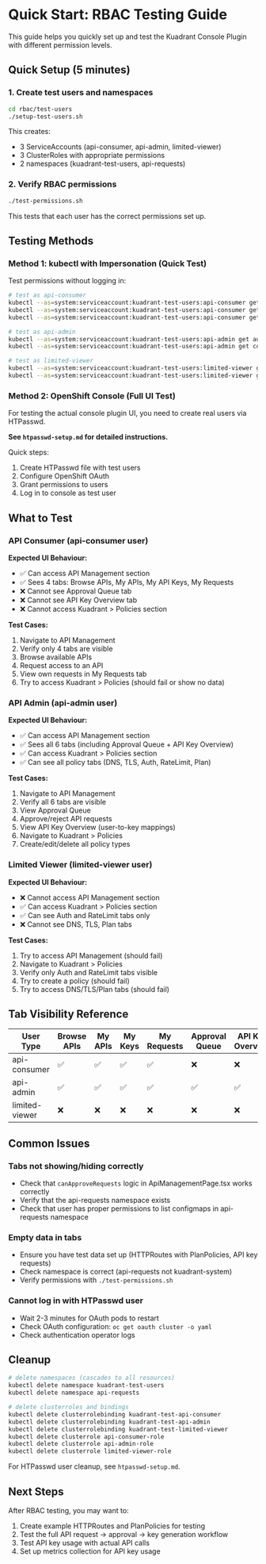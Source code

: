 # Quick Start: RBAC Testing Guide

This guide helps you quickly set up and test the Kuadrant Console Plugin with different permission levels.

## Quick Setup (5 minutes)

### 1. Create test users and namespaces
```bash
cd rbac/test-users
./setup-test-users.sh
```

This creates:
- 3 ServiceAccounts (api-consumer, api-admin, limited-viewer)
- 3 ClusterRoles with appropriate permissions
- 2 namespaces (kuadrant-test-users, api-requests)

### 2. Verify RBAC permissions
```bash
./test-permissions.sh
```

This tests that each user has the correct permissions set up.

## Testing Methods

### Method 1: kubectl with Impersonation (Quick Test)

Test permissions without logging in:

```bash
# test as api-consumer
kubectl --as=system:serviceaccount:kuadrant-test-users:api-consumer get httproutes -A
kubectl --as=system:serviceaccount:kuadrant-test-users:api-consumer get planpolicies -A
kubectl --as=system:serviceaccount:kuadrant-test-users:api-consumer get configmaps -n api-requests

# test as api-admin
kubectl --as=system:serviceaccount:kuadrant-test-users:api-admin get authpolicies -A
kubectl --as=system:serviceaccount:kuadrant-test-users:api-admin get configmaps -n api-requests

# test as limited-viewer
kubectl --as=system:serviceaccount:kuadrant-test-users:limited-viewer get authpolicies -A
kubectl --as=system:serviceaccount:kuadrant-test-users:limited-viewer get dnspolicies -A  # should fail
```

### Method 2: OpenShift Console (Full UI Test)

For testing the actual console plugin UI, you need to create real users via HTPasswd.

**See `htpasswd-setup.md` for detailed instructions.**

Quick steps:
1. Create HTPasswd file with test users
2. Configure OpenShift OAuth
3. Grant permissions to users
4. Log in to console as test user

## What to Test

### API Consumer (api-consumer user)

**Expected UI Behaviour:**
- ✅ Can access API Management section
- ✅ Sees 4 tabs: Browse APIs, My APIs, My API Keys, My Requests
- ❌ Cannot see Approval Queue tab
- ❌ Cannot see API Key Overview tab
- ❌ Cannot access Kuadrant > Policies section

**Test Cases:**
1. Navigate to API Management
2. Verify only 4 tabs are visible
3. Browse available APIs
4. Request access to an API
5. View own requests in My Requests tab
6. Try to access Kuadrant > Policies (should fail or show no data)

### API Admin (api-admin user)

**Expected UI Behaviour:**
- ✅ Can access API Management section
- ✅ Sees all 6 tabs (including Approval Queue + API Key Overview)
- ✅ Can access Kuadrant > Policies section
- ✅ Can see all policy tabs (DNS, TLS, Auth, RateLimit, Plan)

**Test Cases:**
1. Navigate to API Management
2. Verify all 6 tabs are visible
3. View Approval Queue
4. Approve/reject API requests
5. View API Key Overview (user-to-key mappings)
6. Navigate to Kuadrant > Policies
7. Create/edit/delete all policy types

### Limited Viewer (limited-viewer user)

**Expected UI Behaviour:**
- ❌ Cannot access API Management section
- ✅ Can access Kuadrant > Policies section
- ✅ Can see Auth and RateLimit tabs only
- ❌ Cannot see DNS, TLS, Plan tabs

**Test Cases:**
1. Try to access API Management (should fail)
2. Navigate to Kuadrant > Policies
3. Verify only Auth and RateLimit tabs visible
4. Try to create a policy (should fail)
5. Try to access DNS/TLS/Plan tabs (should fail)

## Tab Visibility Reference

| User Type       | Browse APIs | My APIs | My Keys | My Requests | Approval Queue | API Key Overview |
|-----------------|-------------|---------|---------|-------------|----------------|------------------|
| api-consumer    | ✅          | ✅      | ✅      | ✅          | ❌             | ❌               |
| api-admin       | ✅          | ✅      | ✅      | ✅          | ✅             | ✅               |
| limited-viewer  | ❌          | ❌      | ❌      | ❌          | ❌             | ❌               |

## Common Issues

### Tabs not showing/hiding correctly
- Check that `canApproveRequests` logic in ApiManagementPage.tsx works correctly
- Verify that the api-requests namespace exists
- Check that user has proper permissions to list configmaps in api-requests namespace

### Empty data in tabs
- Ensure you have test data set up (HTTPRoutes with PlanPolicies, API key requests)
- Check namespace is correct (api-requests not kuadrant-system)
- Verify permissions with `./test-permissions.sh`

### Cannot log in with HTPasswd user
- Wait 2-3 minutes for OAuth pods to restart
- Check OAuth configuration: `oc get oauth cluster -o yaml`
- Check authentication operator logs

## Cleanup

```bash
# delete namespaces (cascades to all resources)
kubectl delete namespace kuadrant-test-users
kubectl delete namespace api-requests

# delete clusterroles and bindings
kubectl delete clusterrolebinding kuadrant-test-api-consumer
kubectl delete clusterrolebinding kuadrant-test-api-admin
kubectl delete clusterrolebinding kuadrant-test-limited-viewer
kubectl delete clusterrole api-consumer-role
kubectl delete clusterrole api-admin-role
kubectl delete clusterrole limited-viewer-role
```

For HTPasswd user cleanup, see `htpasswd-setup.md`.

## Next Steps

After RBAC testing, you may want to:
1. Create example HTTPRoutes and PlanPolicies for testing
2. Test the full API request → approval → key generation workflow
3. Test API key usage with actual API calls
4. Set up metrics collection for API key usage
